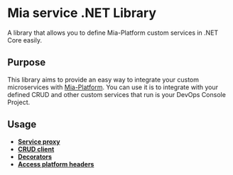 # Mia service .NET Library
A library that allows you to define Mia-Platform custom services in .NET Core easily.

## Purpose
This library aims to provide an easy way to integrate your custom microservices with [Mia-Platform](https://mia-platform.eu).
You can use it is to integrate with your defined CRUD and other custom services that run is your DevOps Console Project.

## Usage
* <a href="./docs/ServiceProxy.md"><b>Service proxy</b></a>
* <a href="./docs/CRUDClient.md"><b>CRUD client</b></a>
* <a href="./docs/Decorators.md"><b>Decorators</b></a>
* <a href="./docs/MIAHeaders.md"><b>Access platform headers</b></a>
